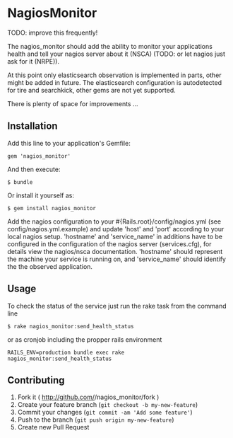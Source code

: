 # NagiosMonitor

TODO: improve this frequently!

The nagios_monitor should add the ability to monitor your applications health
and tell your nagios server about it (NSCA) (TODO: or let nagios just ask for it  (NRPE)).

At this point only elasticsearch observation is implemented in parts, other might be added in future.
The elasticsearch configuration is autodetected for tire and searchkick, other gems are not yet supported.

There is plenty of space for improvements ...

## Installation

Add this line to your application's Gemfile:

    gem 'nagios_monitor'

And then execute:

    $ bundle

Or install it yourself as:

    $ gem install nagios_monitor

Add the nagios configuration to your #{Rails.root}/config/nagios.yml (see config/nagios.yml.example)
and update 'host' and 'port' according to your local nagios setup. 'hostname' and 'service_name'
in additions have to be configured in the configuration of the nagios server (services.cfg), for
details view the nagios/nsca documentation. 'hostname' should represent the machine your service is
running on, and 'service_name' should identify the the observed application.

## Usage

To check the status of the service just run the rake task from the command line

    $ rake nagios_monitor:send_health_status

or as cronjob including the propper rails environment

    RAILS_ENV=production bundle exec rake nagios_monitor:send_health_status


## Contributing

1. Fork it ( http://github.com/<my-github-username>/nagios_monitor/fork )
2. Create your feature branch (`git checkout -b my-new-feature`)
3. Commit your changes (`git commit -am 'Add some feature'`)
4. Push to the branch (`git push origin my-new-feature`)
5. Create new Pull Request
